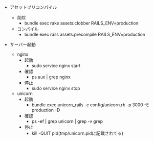 - アセットプリコンパイル
	- 削除
		- bundle exec rake assets:clobber RAILS_ENV=production
	- コンパイル
		- bundle exec rails assets:precompile RAILS_ENV=production

- サーバー起動
	- nginx
		- 起動
			- sudo service nginx start
		- 確認
			- ps aux | grep nginx
		- 停止
			- sudo service nginx stop
	- unicorn
		- 起動
			- bundle exec unicorn_rails -c config/unicorn.rb -p 3000 -E production -D
		- 確認
			- ps -ef | grep unicorn | grep -v grep
		- 停止
			- kill -QUIT pid(tmp/unicorn.pidに記載されてる)